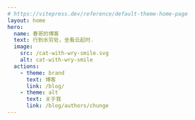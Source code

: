 ```yaml
---
# https://vitepress.dev/reference/default-theme-home-page
layout: home
hero:
  name: 春哥的博客
  text: 行到水穷处，坐看云起时.
  image:
    src: /cat-with-wry-smile.svg
    alt: cat-with-wry-smile
  actions:
    - theme: brand
      text: 博客
      link: /blog/
    - theme: alt
      text: 关于我
      link: /blog/authors/chunge
---
```


<script setup>
import Home from "./.vitepress/theme/components/home.vue";
</script>


